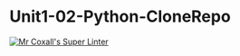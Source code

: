 # Unit1-02-Python-CloneRepo
[![Mr Coxall's Super Linter](https://github.com/christomurr1/Unit1-02-Python-CloneRepo/workflows/Mr%20Coxall's%20Super%20Linter/badge.svg)](https://github.com/christomurr1/Unit1-02-Python-CloneRepo/actions/)

